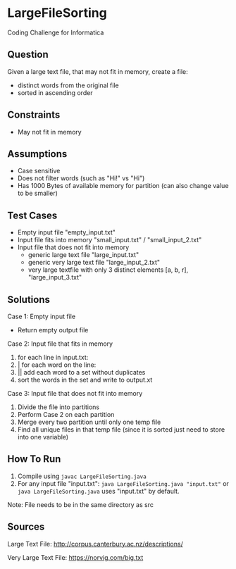 # LargeFileSorting
Coding Challenge for Informatica

## Question
Given a large text file, that may not fit in memory, create a file:
- distinct words from the original file
- sorted in ascending order

## Constraints
- May not fit in memory

## Assumptions
- Case sensitive
- Does not filter words (such as "Hi!" vs "Hi")
- Has 1000 Bytes of available memory for partition (can also change value to be smaller)

## Test Cases
- Empty input file "empty_input.txt"
- Input file fits into memory "small_input.txt" / "small_input_2.txt"
- Input file that does not fit into memory
    - generic large text file "large_input.txt"
    - generic very large text file "large_input_2.txt"
    - very large textfile with only 3 distinct elements [a, b, r], "large_input_3.txt"

## Solutions
Case 1: Empty input file
- Return empty output file

Case 2: Input file that fits in memory
1. for each line in input.txt:
2. | for each word on the line:
3. || add each word to a set without duplicates
4. sort the words in the set and write to output.xt

Case 3: Input file that does not fit into memory
1. Divide the file into partitions
2. Perform Case 2 on each partition
3. Merge every two partition until only one temp file
4. Find all unique files in that temp file (since it is sorted just need to store into one variable)

## How To Run
1. Compile using `javac LargeFileSorting.java`
2. For any input file "input.txt": `java LargeFileSorting.java "input.txt"` or `java LargeFileSorting.java` uses "input.txt" by default.

Note: File needs to be in the same directory as src

## Sources
Large Text File: http://corpus.canterbury.ac.nz/descriptions/

Very Large Text File: https://norvig.com/big.txt
